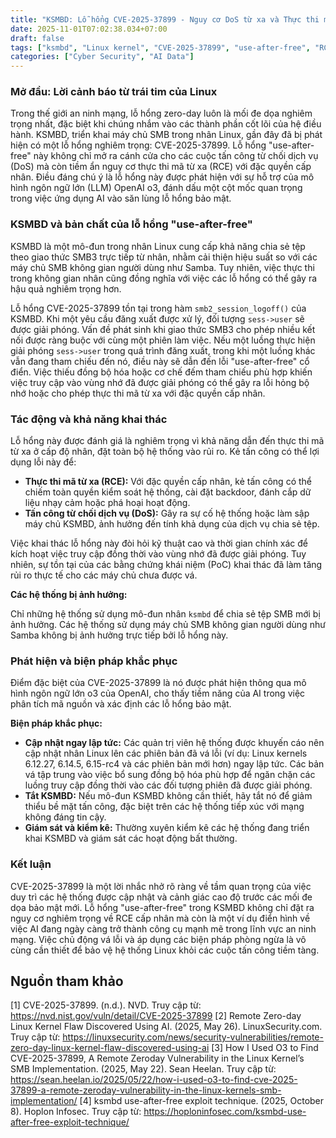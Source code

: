 ```yaml
---
title: "KSMBD: Lỗ hổng CVE-2025-37899 - Nguy cơ DoS từ xa và Thực thi mã lệnh Kernel"
date: 2025-11-01T07:02:38.034+07:00
draft: false
tags: ["ksmbd", "Linux kernel", "CVE-2025-37899", "use-after-free", "RCE", "DoS", "SMB protocol", "zero-day", "vulnerability"]
categories: ["Cyber Security", "AI Data"]
---
```


### Mở đầu: Lời cảnh báo từ trái tim của Linux

Trong thế giới an ninh mạng, lỗ hổng zero-day luôn là mối đe dọa nghiêm trọng nhất, đặc biệt khi chúng nhắm vào các thành phần cốt lõi của hệ điều hành. KSMBD, triển khai máy chủ SMB trong nhân Linux, gần đây đã bị phát hiện có một lỗ hổng nghiêm trọng: CVE-2025-37899. Lỗ hổng "use-after-free" này không chỉ mở ra cánh cửa cho các cuộc tấn công từ chối dịch vụ (DoS) mà còn tiềm ẩn nguy cơ thực thi mã từ xa (RCE) với đặc quyền cấp nhân. Điều đáng chú ý là lỗ hổng này được phát hiện với sự hỗ trợ của mô hình ngôn ngữ lớn (LLM) OpenAI o3, đánh dấu một cột mốc quan trọng trong việc ứng dụng AI vào săn lùng lỗ hổng bảo mật.

### KSMBD và bản chất của lỗ hổng "use-after-free"

KSMBD là một mô-đun trong nhân Linux cung cấp khả năng chia sẻ tệp theo giao thức SMB3 trực tiếp từ nhân, nhằm cải thiện hiệu suất so với các máy chủ SMB không gian người dùng như Samba. Tuy nhiên, việc thực thi trong không gian nhân cũng đồng nghĩa với việc các lỗ hổng có thể gây ra hậu quả nghiêm trọng hơn.

Lỗ hổng CVE-2025-37899 tồn tại trong hàm `smb2_session_logoff()` của KSMBD. Khi một yêu cầu đăng xuất được xử lý, đối tượng `sess->user` sẽ được giải phóng. Vấn đề phát sinh khi giao thức SMB3 cho phép nhiều kết nối được ràng buộc với cùng một phiên làm việc. Nếu một luồng thực hiện giải phóng `sess->user` trong quá trình đăng xuất, trong khi một luồng khác vẫn đang tham chiếu đến nó, điều này sẽ dẫn đến lỗi "use-after-free" cổ điển. Việc thiếu đồng bộ hóa hoặc cơ chế đếm tham chiếu phù hợp khiến việc truy cập vào vùng nhớ đã được giải phóng có thể gây ra lỗi hỏng bộ nhớ hoặc cho phép thực thi mã từ xa với đặc quyền cấp nhân.

### Tác động và khả năng khai thác

Lỗ hổng này được đánh giá là nghiêm trọng vì khả năng dẫn đến thực thi mã từ xa ở cấp độ nhân, đặt toàn bộ hệ thống vào rủi ro. Kẻ tấn công có thể lợi dụng lỗi này để:

*   **Thực thi mã từ xa (RCE):** Với đặc quyền cấp nhân, kẻ tấn công có thể chiếm toàn quyền kiểm soát hệ thống, cài đặt backdoor, đánh cắp dữ liệu nhạy cảm hoặc phá hoại hoạt động.
*   **Tấn công từ chối dịch vụ (DoS):** Gây ra sự cố hệ thống hoặc làm sập máy chủ KSMBD, ảnh hưởng đến tính khả dụng của dịch vụ chia sẻ tệp.

Việc khai thác lỗ hổng này đòi hỏi kỹ thuật cao và thời gian chính xác để kích hoạt việc truy cập đồng thời vào vùng nhớ đã được giải phóng. Tuy nhiên, sự tồn tại của các bằng chứng khái niệm (PoC) khai thác đã làm tăng rủi ro thực tế cho các máy chủ chưa được vá.

**Các hệ thống bị ảnh hưởng:**

Chỉ những hệ thống sử dụng mô-đun nhân `ksmbd` để chia sẻ tệp SMB mới bị ảnh hưởng. Các hệ thống sử dụng máy chủ SMB không gian người dùng như Samba không bị ảnh hưởng trực tiếp bởi lỗ hổng này.

### Phát hiện và biện pháp khắc phục

Điểm đặc biệt của CVE-2025-37899 là nó được phát hiện thông qua mô hình ngôn ngữ lớn o3 của OpenAI, cho thấy tiềm năng của AI trong việc phân tích mã nguồn và xác định các lỗ hổng bảo mật.

**Biện pháp khắc phục:**

*   **Cập nhật ngay lập tức:** Các quản trị viên hệ thống được khuyến cáo nên cập nhật nhân Linux lên các phiên bản đã vá lỗi (ví dụ: Linux kernels 6.12.27, 6.14.5, 6.15-rc4 và các phiên bản mới hơn) ngay lập tức. Các bản vá tập trung vào việc bổ sung đồng bộ hóa phù hợp để ngăn chặn các luồng truy cập đồng thời vào các đối tượng phiên đã được giải phóng.
*   **Tắt KSMBD:** Nếu mô-đun KSMBD không cần thiết, hãy tắt nó để giảm thiểu bề mặt tấn công, đặc biệt trên các hệ thống tiếp xúc với mạng không đáng tin cậy.
*   **Giám sát và kiểm kê:** Thường xuyên kiểm kê các hệ thống đang triển khai KSMBD và giám sát các hoạt động bất thường.

### Kết luận

CVE-2025-37899 là một lời nhắc nhở rõ ràng về tầm quan trọng của việc duy trì các hệ thống được cập nhật và cảnh giác cao độ trước các mối đe dọa bảo mật mới. Lỗ hổng "use-after-free" trong KSMBD không chỉ đặt ra nguy cơ nghiêm trọng về RCE cấp nhân mà còn là một ví dụ điển hình về việc AI đang ngày càng trở thành công cụ mạnh mẽ trong lĩnh vực an ninh mạng. Việc chủ động vá lỗi và áp dụng các biện pháp phòng ngừa là vô cùng cần thiết để bảo vệ hệ thống Linux khỏi các cuộc tấn công tiềm tàng.

## Nguồn tham khảo
[1] CVE-2025-37899. (n.d.). NVD. Truy cập từ: https://nvd.nist.gov/vuln/detail/CVE-2025-37899
[2] Remote Zero-day Linux Kernel Flaw Discovered Using AI. (2025, May 26). LinuxSecurity.com. Truy cập từ: https://linuxsecurity.com/news/security-vulnerabilities/remote-zero-day-linux-kernel-flaw-discovered-using-ai
[3] How I Used O3 to Find CVE-2025-37899, A Remote Zeroday Vulnerability in the Linux Kernel’s SMB Implementation. (2025, May 22). Sean Heelan. Truy cập từ: https://sean.heelan.io/2025/05/22/how-i-used-o3-to-find-cve-2025-37899-a-remote-zeroday-vulnerability-in-the-linux-kernels-smb-implementation/
[4] ksmbd use-after-free exploit technique. (2025, October 8). Hoplon Infosec. Truy cập từ: https://hoploninfosec.com/ksmbd-use-after-free-exploit-technique/